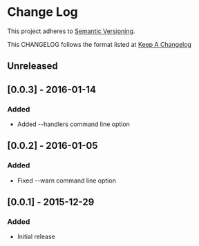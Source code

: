 # Change Log
This project adheres to [Semantic Versioning](http://semver.org/).

This CHANGELOG follows the format listed at [Keep A Changelog](http://keepachangelog.com/)

## Unreleased

## [0.0.3] - 2016-01-14
### Added
- Added --handlers command line option

## [0.0.2] - 2016-01-05
### Added
- Fixed --warn command line option

## [0.0.1] - 2015-12-29
### Added
- Initial release
